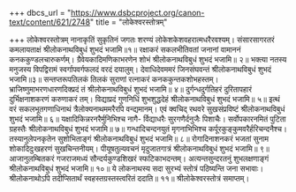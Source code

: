 +++
dbcs_url = "https://www.dsbcproject.org/canon-text/content/621/2748"
title = "लोकेश्वरस्तोत्रम्"

+++
लोकेश्वरस्तोत्रम्
नानाकृतिं सुकृतिनं जगतः शरण्यं 
लोकेशकेशवहरात्मधरैरवश्यम्। 
संसारसागरतरं कमलायताक्षं 
श्रीलोकनाथविबुधं शुभदं भजामि॥१॥
रक्षाकरं सकलभीतिवतां जनानां 
वामाननं कनककुण्डलचारुकर्णम्। 
ग्रैवेयकादिमणिकाभरणेन शोभं 
श्रीलोकनाथविबुधं शुभदं भजामि॥ २॥
भक्त्या नतस्य मनुजस्य विपद्विरामं 
स्वर्गापवर्गफलदं वरदं दयालुम्। 
देवाधिदेवममरं जिनसंघवन्तं 
श्रीलोकनाथविबुधं शुभदं भजामि॥३॥
सन्तप्तरूपतिलकं तिलकं सुराणां 
रत्नाकरं कनककुन्तकशोभहस्तम्। 
भ्राजिष्णुमाभरणधारणदिक्प्रदं तं 
श्रीलोकनाथविबुधं शुभदं भजामि॥ ४॥
दुर्गन्धदुर्गतिहरं दुरितापहारं 
दुर्भिक्षनाशकरणं करुणाकरं तम्। 
विद्याप्रदं गुणनिधिं शुभशुद्धदेहं 
श्रीलोकनाथविबुधं शुभदं भजामि॥ ५॥
इत्थं वरं सकलभूतगणाधिनाथं 
त्रैलोक्यनाथममरैरपि वन्द्यमानम्। 
एवं क्वचिद् रथवरे सुखसंप्रविष्टं 
श्रीलोकनाथविबुधं शुभदं भजामि॥ ६॥
यक्षादिकिन्नरनरैर्मुनिभिश्च नागै- 
र्विद्याधरैः सुरगणैर्दनुजैः पिशाचैः। 
सर्वोपकारनमितं पुटिता ग्रहस्तैः 
श्रीलोकनाथविबुधं शुभदं भजामि॥ ७॥
गन्धादिचन्दनयुतं मृगनाभिभिश्च 
कर्पूरकुङ्कुमवरैर्हरिचन्दनैश्च। 
तस्यानुलेपनकृतेन सुशोभिताङ्गं 
श्रीलोकनाथविबुधं शुभदं भजामि॥ ८॥
रोगादिनाशनकरं भजतां सुनाम 
शोकादिदुःखहरणं सुखचिन्तनीयम्। 
पीयूषतुल्यवचनं मृदुजातगात्रं 
श्रीलोकनाथविबुधं शुभदं भजामि॥ ९॥
आजानुलम्बितकरं गजराजमध्यं 
सौन्दर्यकुण्डशिखरं स्फटिकाभदन्तम्। 
अत्यन्तसुन्दरतनुं शुभलक्षणाङ्गं 
श्रीलोकनाथविबुधं शुभदं भजामि॥ १०॥
ये लोकनाथस्य सदा सुरभ्यं स्तोत्रं पठिष्यन्ति जना सभावाः। 
श्रीलोकनाथोऽपि तदीप्सितार्थं स्वहस्तग्रस्तस्त्वरितं ददाति॥ ११॥
श्रीलोकेश्वरस्तोत्रं समाप्तम्।
